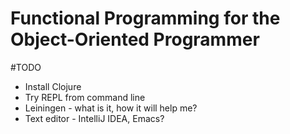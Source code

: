 Functional Programming for the Object-Oriented Programmer
=========

#TODO
* Install Clojure 
* Try REPL from command line
* Leiningen - what is it, how it will help me? 
* Text editor - IntelliJ IDEA, Emacs?
